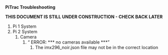 **PiTrac Troubleshooting**

**THIS DOCUMENT IS STILL UNDER CONSTRUCTION \- CHECK BACK LATER**

1. Pi 1 System  
2. Pi 2 System  
   1. Camera  
      1. “ ERROR: \*\*\* no cameras available \*\*\*”  
         1. The imx296\_noir.json file may not be in the correct location 

